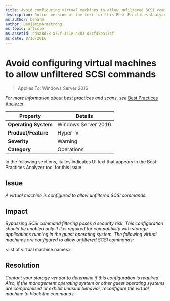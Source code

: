 ```yaml
---
title: Avoid configuring virtual machines to allow unfiltered SCSI commands
description: Online version of the text for this Best Practices Analyzer rule.
ms.author: benarm
author: BenjaminArmstrong
ms.topic: article
ms.assetid: dd4a3d78-a77f-451e-a383-d5cf45ea17cf
ms.date: 8/16/2016
---
```

# Avoid configuring virtual machines to allow unfiltered SCSI commands

>Applies To: Windows Server 2016



*For more information about best practices and scans, see* [Best Practices Analyzer](https://go.microsoft.com/fwlink/?LinkId=122786).

|Property|Details|
|-|-|
|**Operating System**|Windows Server 2016|
|**Product/Feature**|Hyper-V|
|**Severity**|Warning|
|**Category**|Operations|

In the following sections, italics indicates UI text that appears in the Best Practices Analyzer tool for this issue.

## Issue

*A virtual machine is configured to allow unfiltered SCSI commands.*

## Impact

*Bypassing SCSI command filtering poses a security risk. This configuration should be enabled only if it is required for compatibility with storage applications running in the guest operating system. The following virtual machines are configured to allow unfiltered SCSI commands:*

\<list of virtual machine names>

## Resolution

*Contact your storage vendor to determine if this configuration is required. Also, if the management operating system or other guest operating systems are compromised or exhibit unusual behavior, reconfigure the virtual machine to block the commands.*



